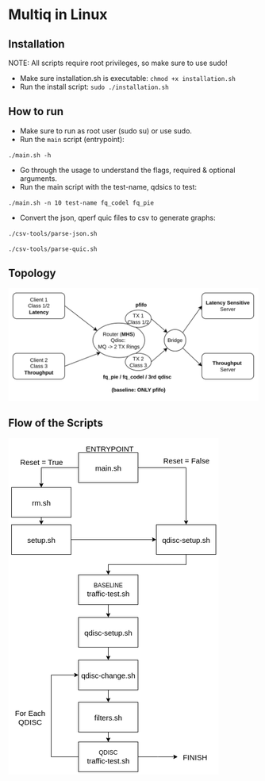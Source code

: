 # Multiq in Linux

## Installation
NOTE: All scripts require root privileges, so make sure to use sudo!

- Make sure installation.sh is executable:
`chmod +x installation.sh`
- Run the install script:
`sudo ./installation.sh`

## How to run

- Make sure to run as root user (sudo su) or use sudo.
- Run the `main` script (entrypoint):

`./main.sh -h`
-  Go through the usage to understand the flags, required & optional arguments.
- Run the main script with the test-name, qdsics to test:

`./main.sh -n 10 test-name fq_codel fq_pie`
- Convert the json, qperf quic files to csv to generate graphs:

`./csv-tools/parse-json.sh`

`./csv-tools/parse-quic.sh`

## Topology

![Client -> Router -> Switch -> 1. Server1 2. Server2](./images/topology.png)

## Flow of the Scripts

![Flowchart](./images/flowchart.png)